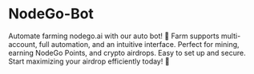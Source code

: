 # NodeGo-Bot
Automate farming nodego.ai with our auto bot! 🚀 Farm supports multi-account, full automation, and an intuitive interface. Perfect for mining, earning NodeGo Points, and crypto airdrops. Easy to set up and secure. Start maximizing your airdrop efficiently today! 🌱
